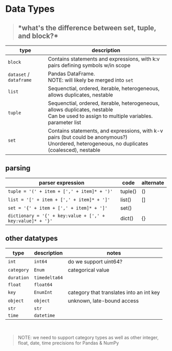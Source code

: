 # Data Types
> <h2>*what's the difference between set, tuple, and block?*</h2>

type | description
--- | ---
`block` | Contains statements and expressions, with k:v pairs defining symbols w/in scope
`dataset` / `dataframe` | Pandas DataFrame.  </br>NOTE: will likely be merged into `set` 
`list` | Sequenctial, ordered, iterable, heterogeneous, allows duplicates, nestable
`tuple` | Sequenctial, ordered, iterable, heterogeneous, allows duplicates, nestable </br>Can be used to assign to multiple variables.  parameter list
`set` | Contains statements, and expressions, with k-v pairs (but could be anonymous?) </br>Unordered, heterogeneous, no duplicates (coalesced), nestable

## parsing

parser expression | code | alternate
--- | --- | ---
`tuple = '(' + item + [',' + item]* + ')'` | tuple() | ()
`list = '[' + item + [',' + item]* + ']'` | list() | []
`set = '{' + item + [',' + item]* + ']'` | set()
`dictionary = '{' + key:value + [',' + key:value]* + '}'` | dict() | {}

## other datatypes

type | description | notes
--- | --- | ---
`int` | `int64` | do we support uint64?
`category` | `Enum` | categorical value
`duration` | `timedelta64` |
`float` | `float64` |
`key` | `EnumInt` | category that translates into an int key
`object` | `object` | unknown, late-bound access
`str` | `str` |
`time` | `datetime` |

&nbsp;

> NOTE: we need to support category types as well as other integer, float, date, time precisions for Pandas & NumPy

